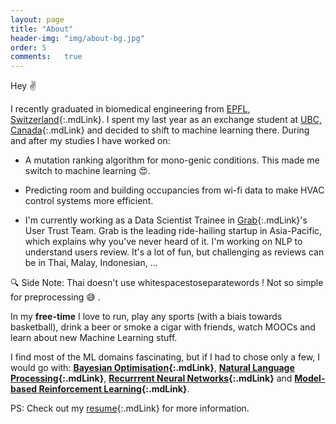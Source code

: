 ```yaml
---
layout: page
title: "About"
header-img: "img/about-bg.jpg"
order: 5
comments:	true
---
```


Hey :v: 

I recently graduated in biomedical engineering from [EPFL, Switzerland](https://www.epfl.ch/){:.mdLink}. I spent my last year as an exchange student at [UBC, Canada](https://www.ubc.ca/){:.mdLink} and decided to shift to machine learning there. During and after my studies I have worked on:

* A mutation ranking algorithm for mono-genic conditions. This made me switch to machine learning :heart_eyes:.

* Predicting room and building occupancies from wi-fi data to make HVAC control systems more efficient.

* I'm currently working as a Data Scientist Trainee in [Grab](https://www.epfl.ch/){:.mdLink}'s User Trust Team. Grab is the leading ride-hailing startup in Asia-Pacific, which explains why you've never heard of it. I'm working on NLP to understand users review. It's a lot of fun, but challenging as reviews can be in Thai, Malay, Indonesian, ... 

:mag: <span class="note"> Side Note: </span> Thai doesn't use whitespacestoseparatewords ! Not so simple for preprocessing :sweat_smile: .
 
In my **free-time** I love to run, play any sports (with a biais towards basketball), drink a beer or smoke a cigar with friends, watch MOOCs and learn about new Machine Learning stuff. 

I find most of the ML domains fascinating, but if I had to chose only a few, I would go with: **[Bayesian Optimisation](/machine-learning-glossary/#bayesian-optimisation){:.mdLink}**, **[Natural Language Processing](/machine-learning-glossary/#natural-language-processing){:.mdLink}**, **[Recurrrent Neural Networks](/machine-learning-glossary/#recurrent-neural-network){:.mdLink}** and **[Model-based Reinforcement Learning](/machine-learning-glossary/#model-based-reinforcement-learning){:.mdLink}**.
  
PS: Check out my [resume](/resume.pdf){:.mdLink} for more information.